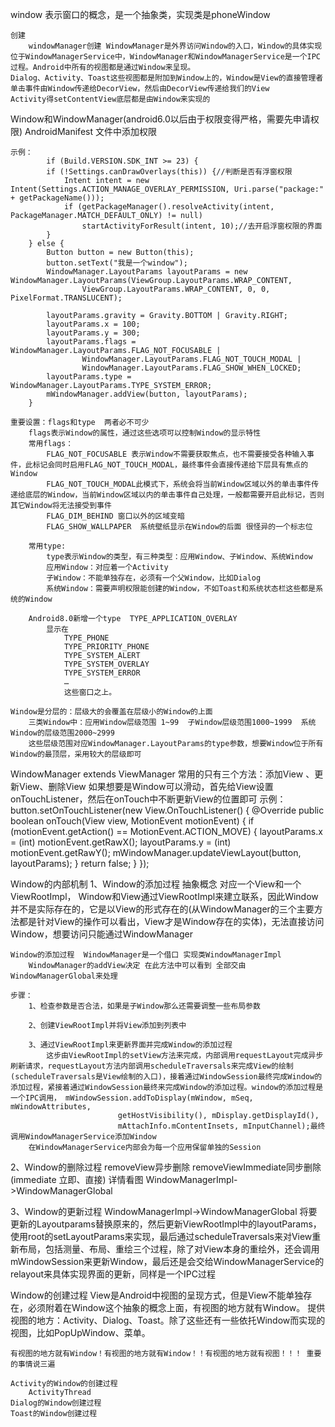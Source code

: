  window
	表示窗口的概念，是一个抽象类，实现类是phoneWindow
	
	创建
		windowManager创建 WindowManager是外界访问Window的入口，Window的具体实现位于WindowManagerService中，WindowManager和WindowManagerService是一个IPC过程。Android中所有的视图都是通过Window来呈现。
	Dialog、Activity、Toast这些视图都是附加到Window上的，Window是View的直接管理者
	单击事件由Window传递给DecorView，然后由DecorView传递给我们的View
	Activity得setContentView底层都是由Window来实现的

Window和WindowManager(android6.0以后由于权限变得严格，需要先申请权限)
	AndroidManifest 文件中添加权限 
		    <uses-permission android:name="android.permission.SYSTEM_ALERT_WINDOW" />
   			<uses-permission android:name="android.permission.SYSTEM_OVERLAY_WINDOW" /> 
	
	示例：
		    if (Build.VERSION.SDK_INT >= 23) {
            if (!Settings.canDrawOverlays(this)) {//判断是否有浮窗权限
                Intent intent = new Intent(Settings.ACTION_MANAGE_OVERLAY_PERMISSION, Uri.parse("package:" + getPackageName()));
                if (getPackageManager().resolveActivity(intent, PackageManager.MATCH_DEFAULT_ONLY) != null)
                    startActivityForResult(intent, 10);//去开启浮窗权限的界面
            }
        } else {
            Button button = new Button(this);
            button.setText("我是一个window");
            WindowManager.LayoutParams layoutParams = new WindowManager.LayoutParams(ViewGroup.LayoutParams.WRAP_CONTENT,
                    ViewGroup.LayoutParams.WRAP_CONTENT, 0, 0, PixelFormat.TRANSLUCENT);

            layoutParams.gravity = Gravity.BOTTOM | Gravity.RIGHT;
            layoutParams.x = 100;
            layoutParams.y = 300;
            layoutParams.flags = WindowManager.LayoutParams.FLAG_NOT_FOCUSABLE |
                    WindowManager.LayoutParams.FLAG_NOT_TOUCH_MODAL |
                    WindowManager.LayoutParams.FLAG_SHOW_WHEN_LOCKED;
            layoutParams.type = WindowManager.LayoutParams.TYPE_SYSTEM_ERROR;
            mWindowManager.addView(button, layoutParams);
        }
	
	重要设置：flags和type  两者必不可少
		flags表示Window的属性，通过这些选项可以控制Window的显示特性
		常用flags：
			FLAG_NOT_FOCUSABLE 表示Window不需要获取焦点，也不需要接受各种输入事件，此标记会同时启用FLAG_NOT_TOUCH_MODAL，最终事件会直接传递给下层具有焦点的Window
			FLAG_NOT_TOUCH_MODAL此模式下，系统会将当前Window区域以外的单击事件传递给底层的Window，当前Window区域以内的单击事件自己处理，一般都需要开启此标记，否则其它Window将无法接受到事件
            FLAG_DIM_BEHIND 窗口以外的区域变暗
			FLAG_SHOW_WALLPAPER  系统壁纸显示在Window的后面 很怪异的一个标志位

		常用type:
			type表示Window的类型，有三种类型：应用Window、子Window、系统Window
			应用Window：对应着一个Activity
			子Window：不能单独存在，必须有一个父Window，比如Dialog
			系统Window：需要声明权限能创建的Window，不如Toast和系统状态栏这些都是系统的Window
			
		Android8.0新增一个type  TYPE_APPLICATION_OVERLAY
			显示在
				TYPE_PHONE
				TYPE_PRIORITY_PHONE
				TYPE_SYSTEM_ALERT
				TYPE_SYSTEM_OVERLAY
				TYPE_SYSTEM_ERROR
				…
				这些窗口之上。

	Window是分层的：层级大的会覆盖在层级小的Window的上面
		三类Window中：应用Window层级范围 1~99  子Window层级范围1000~1999  系统Window的层级范围2000~2999
		这些层级范围对应WindowManager.LayoutParams的type参数，想要Window位于所有Window的最顶层，采用较大的层级即可

WindowManager extends ViewManager
	常用的只有三个方法：添加View 、更新View、删除View 
	如果想要是Window可以滑动，首先给View设置onTouchListener，然后在onTouch中不断更新View的位置即可
	示例：
		    button.setOnTouchListener(new View.OnTouchListener() {
                    @Override
                    public boolean onTouch(View view, MotionEvent motionEvent) {
                        if (motionEvent.getAction() == MotionEvent.ACTION_MOVE) {
                            layoutParams.x = (int) motionEvent.getRawX();
                            layoutParams.y = (int) motionEvent.getRawY();
                            mWindowManager.updateViewLayout(button, layoutParams);
                        }
                        return false;
                    }
                });

Window的内部机制
  1、Window的添加过程
	抽象概念  对应一个View和一个ViewRootImpl，
	Window和View通过ViewRootImpl来建立联系，因此Window并不是实际存在的，它是以View的形式存在的(从WindowManager的三个主要方法都是针对View的操作可以看出，View才是Window存在的实体)，无法直接访问Window，想要访问只能通过WindowManager
	
	Window的添加过程  WindowManager是一个借口 实现类WindowManagerImpl
		WindowManager的addView决定 在此方法中可以看到 全部交由WindowManagerGlobal来处理

	步骤：
		1、检查参数是否合法，如果是子Window那么还需要调整一些布局参数

		2、创建ViewRootImpl并将View添加到列表中

		3、通过ViewRootImpl来更新界面并完成Window的添加过程
			这步由ViewRootImpl的setView方法来完成，内部调用requestLayout完成异步刷新请求，requestLayout方法内部调用scheduleTraversals来完成View的绘制(scheduleTraversals是View绘制的入口)，接着通过WindowSession最终完成Window的添加过程，紧接着通过WindowSession最终来完成Window的添加过程。window的添加过程是一个IPC调用， mWindowSession.addToDisplay(mWindow, mSeq, mWindowAttributes,
                            getHostVisibility(), mDisplay.getDisplayId(),
                            mAttachInfo.mContentInsets, mInputChannel);最终调用WindowManagerService添加Window
		在WindowManagerService内部会为每一个应用保留单独的Session

  2、Window的删除过程  removeView异步删除  removeViewImmediate同步删除  (immediate 立即、直接) 详情看图
	WindowManagerImpl->WindowManagerGlobal

  3、Window的更新过程
		WindowManagerImpl->WindowManagerGlobal
		将要更新的Layoutparams替换原来的，然后更新ViewRootImpl中的layoutParams，使用root的setLayoutParams来实现，最后通过scheduleTraversals来对View重新布局，包括测量、布局、重绘三个过程，除了对View本身的重绘外，还会调用mWindowSession来更新Window，最后还是会交给WindowManagerService的relayout来具体实现界面的更新，同样是一个IPC过程

Window的创建过程
	View是Android中视图的呈现方式，但是View不能单独存在，必须附着在Window这个抽象的概念上面，有视图的地方就有Window。
	提供视图的地方：Activity、Dialog、Toast。除了这些还有一些依托Window而实现的视图，比如PopUpWindow、菜单。
	
	有视图的地方就有Window！有视图的地方就有Window！！有视图的地方就有视图！！！ 重要的事情说三遍

	Activity的Window的创建过程
		ActivityThread  
	Dialog的Window创建过程
	Toast的Window创建过程

			
			
